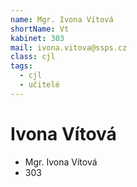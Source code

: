 ```yaml
---
name: Mgr. Ivona Vítová
shortName: Vt
kabinet: 303
mail: ivona.vitova@ssps.cz
class: cjl
tags:
  - cjl
  - učitelé
---
```

# Ivona Vítová
- Mgr. Ivona Vítová
- 303